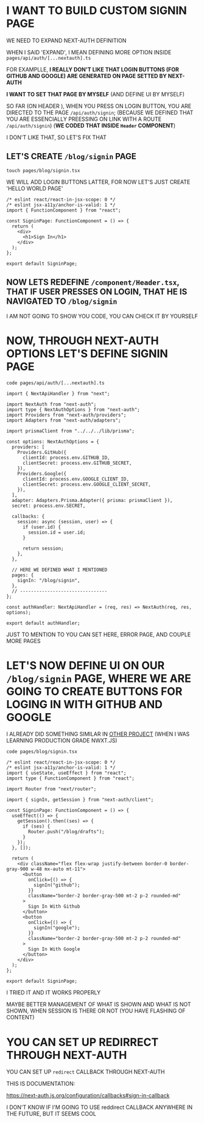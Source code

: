 # I WANT TO BUILD CUSTOM SIGNIN PAGE

WE NEED TO EXPAND NEXT-AUTH DEFINITION

WHEN I SAID 'EXPAND', I MEAN DEFINING MORE OPTION INSIDE `pages/api/auth/[...nextauth].ts`

FOR EXAMPLLE, **I REALLY DON'T LIKE THAT LOGIN BUTTONS (FOR GITHUB AND GOOGLE) ARE GENERATED ON PAGE SETTED BY NEXT-AUTH**

**I WANT TO SET THAT PAGE BY MYSELF** (AND DEFINE UI BY MYSELF)

SO FAR (ON HEADER ), WHEN YOU PRESS ON LOGIN BUTTON, YOU ARE DIRECTED TO THE PAGE `/api/auth/signin`; (BECAUSE WE DEFINED THAT YOU ARE ESSENCIALLY PREESSING ON LINK WITH A ROUTE `/api/auth/signin`) (**WE CODED THAT INSIDE `Header` COMPONENT**)

I DON'T LIKE THAT, SO LET'S FIX THAT

## LET'S CREATE `/blog/signin` PAGE

```
touch pages/blog/signin.tsx
```

WE WILL ADD LOGIN BUTTONS LATTER, FOR NOW LET'S JUST CREATE 'HELLO WORLD PAGE'

```tsx
/* eslint react/react-in-jsx-scope: 0 */
/* eslint jsx-a11y/anchor-is-valid: 1 */
import { FunctionComponent } from "react";

const SigninPage: FunctionComponent = () => {
  return (
    <div>
      <h1>Sign In</h1>
    </div>
  );
};

export default SigninPage;
```

## NOW LETS REDEFINE `/component/Header.tsx`, THAT IF USER PRESSES ON LOGIN, THAT HE IS NAVIGATED TO `/blog/signin`

I AM NOT GOING TO SHOW YOU CODE, YOU CAN CHECK IT BY YOURSELF

# NOW, THROUGH NEXT-AUTH OPTIONS LET'S DEFINE SIGNIN PAGE

```
code pages/api/auth/[...nextauth].ts
```

```tsx
import { NextApiHandler } from "next";

import NextAuth from "next-auth";
import type { NextAuthOptions } from "next-auth";
import Providers from "next-auth/providers";
import Adapters from "next-auth/adapters";

import prismaClient from "../../../lib/prisma";

const options: NextAuthOptions = {
  providers: [
    Providers.GitHub({
      clientId: process.env.GITHUB_ID,
      clientSecret: process.env.GITHUB_SECRET,
    }),
    Providers.Google({
      clientId: process.env.GOOGLE_CLIENT_ID,
      clientSecret: process.env.GOOGLE_CLIENT_SECRET,
    }),
  ],
  adapter: Adapters.Prisma.Adapter({ prisma: prismaClient }),
  secret: process.env.SECRET,

  callbacks: {
    session: async (session, user) => {
      if (user.id) {
        session.id = user.id;
      }

      return session;
    },
  },

  // HERE WE DEFINED WHAT I MENTIONED
  pages: {
    signIn: "/blog/signin",
  },
  // --------------------------------
};

const authHandler: NextApiHandler = (req, res) => NextAuth(req, res, options);

export default authHandler;
```

JUST TO MENTION TO YOU CAN SET HERE, ERROR PAGE, AND COUPLE MORE PAGES

# LET'S NOW DEFINE UI ON OUR `/blog/signin` PAGE, WHERE WE ARE GOING TO CREATE BUTTONS FOR LOGING IN WITH GITHUB AND GOOGLE

I ALREADY DID SOMETHING SIMILAR IN [OTHER PROJECT](https://github.com/Rade58/production_grade-nextjs/blob/11_LAST_THING/pages/signin.tsx) (WHEN I WAS LEARNING PRODUCTION GRADE NWXT.JS)

```
code pages/blog/signin.tsx
```

```tsx
/* eslint react/react-in-jsx-scope: 0 */
/* eslint jsx-a11y/anchor-is-valid: 1 */
import { useState, useEffect } from "react";
import type { FunctionComponent } from "react";

import Router from "next/router";

import { signIn, getSession } from "next-auth/client";

const SigninPage: FunctionComponent = () => {
  useEffect(() => {
    getSession().then((ses) => {
      if (ses) {
        Router.push("/blog/drafts");
      }
    });
  }, []);

  return (
    <div className="flex flex-wrap justify-between border-0 border-gray-900 w-48 mx-auto mt-11">
      <button
        onClick={() => {
          signIn("github");
        }}
        className="border-2 border-gray-500 mt-2 p-2 rounded-md"
      >
        Sign In With Github
      </button>
      <button
        onClick={() => {
          signIn("google");
        }}
        className="border-2 border-gray-500 mt-2 p-2 rounded-md"
      >
        Sign In With Google
      </button>
    </div>
  );
};

export default SigninPage;
```

I TRIED IT AND IT WORKS PROPERLY

MAYBE BETTER MANAGEMENT OF WHAT IS SHOWN AND WHAT IS NOT SHOWN, WHEN SESSION IS THERE OR NOT (YOU HAVE FLASHING OF CONTENT)

# YOU CAN SET UP REDIRRECT THROUGH NEXT-AUTH

YOU CAN SET UP `redirect` CALLBACK THROUGH NEXT-AUTH

THIS IS DOCUMENTATION:

<https://next-auth.js.org/configuration/callbacks#sign-in-callback>

I DON'T KNOW IF I'M GOING TO USE reddirect CALLBACK ANYWHERE IN THE FUTURE, BUT IT SEEMS COOL